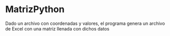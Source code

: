 # MatrizPython
Dado un archivo con coordenadas y valores, el programa genera un archivo de Excel con una matriz llenada con dichos datos
